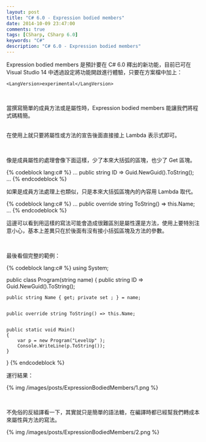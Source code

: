 ```yaml
---
layout: post
title: "C# 6.0 - Expression bodied members"
date: 2014-10-09 23:47:00
comments: true
tags: [CSharp, CSharp 6.0]
keywords: "C#"
description: "C# 6.0 - Expression bodied members"
---
```


Expression bodied members 是預計要在 C# 6.0 釋出的新功能，目前已可在 Visual Studio 14 中透過設定將功能開啟進行體驗，只要在方案檔中加上：

<!-- More -->

    <LangVersion>experimental</LangVersion>

<br/>

當撰寫簡單的成員方法或是屬性時，Expression bodied members 能讓我們將程式碼精簡。  
<br/>


在使用上就只要將屬性或方法的宣告後面直接接上 Lambda 表示式即可。  

<br/>


像是成員屬性的處理會像下面這樣，少了本來大括弧的區塊，也少了 Get 區塊。    

{% codeblock lang:c# %}
...
public string ID => Guid.NewGuid().ToString();
...
{% endcodeblock %}


如果是成員方法處理上也類似，只是本來大括弧區塊內的內容用 Lambda 取代。  

{% codeblock lang:c# %}
...
public override string ToString() => this.Name;
...
{% endcodeblock %}


這邊可以看到用這樣的寫法可能會造成很難區別是屬性還是方法，使用上要特別注意小心，基本上差異只在於後面有沒有接小括弧區塊及方法的參數。  

<br/>


最後看個完整的範例：  

{% codeblock lang:c# %}
using System;


public class Program(string name)
{
    public string ID => Guid.NewGuid().ToString();


    public string Name { get; private set ; } = name;


    public override string ToString() => this.Name;


    public static void Main()
    {
        var p = new Program("LevelUp" );
        Console.WriteLine(p.ToString());
    }
}
{% endcodeblock %}


運行結果：  

{% img /images/posts/ExpressionBodiedMembers/1.png %}

<br/>


不免俗的反組譯看一下，其實就只是簡單的語法糖，在編譯時都已經幫我們轉成本來屬性與方法的寫法。  

{% img /images/posts/ExpressionBodiedMembers/2.png %}

